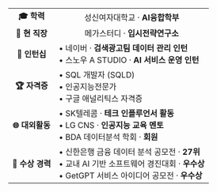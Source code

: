 <div align="center">
<table>
  <tr>
    <td align="center"><b>🎓 학력</b></td>
    <td align="center">성신여자대학교 · <b>AI융합학부</b></td>
  </tr>
  <tr>
    <td align="center"><b>🏢 현 직장</b></td>
    <td align="center">메가스터디 · <b>입시전략연구소</b></td>
  </tr>
  <tr>
    <td align="center"><b>💼 인턴십</b></td>
    <td>
      • 네이버 · <b>검색광고팀 데이터 관리 인턴</b><br>
      • 스노우 A STUDIO · <b>AI 서비스 운영 인턴</b>
    </td>
  </tr>
  <tr>
    <td align="center"><b>🏆 자격증</b></td>
    <td>
      • SQL 개발자 (SQLD)<br>
      • 인공지능전문가<br>
      • 구글 애널리틱스 자격증
    </td>
  </tr>
  <tr>
    <td align="center"><b>🌐 대외활동</b></td>
    <td>
      • SK텔레콤 · <b>테크 인플루언서 활동</b><br>
      • LG CNS · <b>인공지능 교육 멘토</b><br>
      • BDA 데이터분석 학회 · <b>회원</b>
    </td>
  </tr>
  <tr>
    <td align="center"><b>🥇 수상 경력</b></td>
    <td>
      • 신한은행 금융 데이터 분석 공모전 · <b>27위</b><br>
      • 교내 AI 기반 소프트웨어 경진대회 · <b>우수상</b><br>
      • GetGPT 서비스 아이디어 공모전 · <b>우수상</b>
    </td>
  </tr>
</table>
</div>
